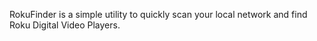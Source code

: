 RokuFinder is a simple utility to quickly scan your local network and find Roku Digital Video Players.